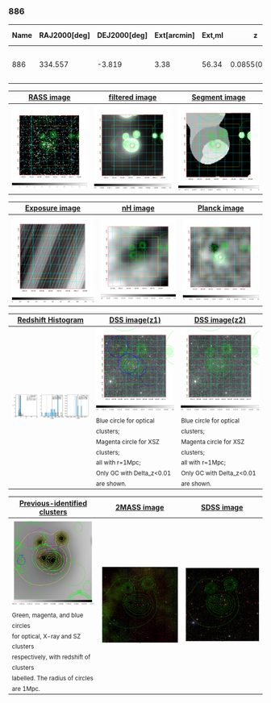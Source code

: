 <div STYLE="page-break-after: always;"></div>

### 886

|Name|RAJ2000[deg]|DEJ2000[deg] |Ext[arcmin]| Ext,ml | z | z_src| C|GC(XSZ,Delta_z<0.01)| GC(OPT,Delta_z<0.01)|GC| R_sig[arcmin] | R500[arcmin] | R500[Mpc]| CRsig[c/s] | CR500[c/s] |L500[1E44 erg/s]|F500[1E-12 erg/s/cm^2]| M500[1E14 Msun]|Tx[keV]|Cnt_sig|Beta|Rc[arcmin]|Comment|Alias|
|---|---|---|---|---|---|------|---|--------|---------|----------|---|---|---|---|---|---|---|---|---|---|---|---|---|---|
|886| 334.557| -3.819| 3.38| 56.34| 0.0855(0.008)| z1, z_xsz| B| MCXC| N| C, F20, MCXC, N, W| 25.688| 10.854| 1.044| 0.576(0.084)| 0.525(0.076)| 1.720(0.158)| 9.465(0.871)| 3.51(0.16)| 4.78(0.14)| 194.7| 0.527(-0.018+0.030)| 3.954(-0.437+0.636)| -| k416|

|[RASS image](../image/886/886_img.pdf)|[filtered image](../image/886/886_fil.pdf)|[Segment image](../image/886/886_seg.pdf)|
|-------------------|--------------------|-------------------|
| <img src="../image/886/886_img.png" width="300">  | <img src="../image/886/886_fil.png" width="300">   | <img src="../image/886/886_seg.png" width="300">  |

|[Exposure image](../image/886/886_mex.pdf)| [nH image](../image/886/886_nh.pdf)| [Planck image](../image/886/886_p.pdf)|
|-------------------|--------------------|-------------------|
|<img src="../image/886/886_mex.png" width="300">   | <img src="../image/886/886_nh.png" width="300">    | <img src="../image/886/886_p.png" width="300"> |

|[Redshift Histogram](../image/886/886_zg.pdf) | [DSS image(z1)](../image/886/886_dss_z1.pdf)      |  [DSS image(z2)](../image/886/886_dss_z2.pdf)    |
|-------------------|--------------------|-------------------|
|<img src="../image/886/886_zg.png" width="300"> |<img src="../image/886/886_dss_z1.png" width="300"> <sub><br>Blue circle for optical clusters; <br>Magenta circle for XSZ clusters; <br>all with r=1Mpc; <br>Only GC with Delta_z<0.01 are shown. </sub>| <img src="../image/886/886_dss_z2.png" width="300"><sub><br>Blue circle for optical clusters; <br>Magenta circle for XSZ clusters; <br>all with r=1Mpc; <br>Only GC with Delta_z<0.01 are shown. </sub> |

|[Previous-identified clusters](../image/886/886_gc.pdf) | [2MASS image](../image/886/886_2mass.pdf)      |[SDSS image](../image/886/886_sdss.pdf)   |
|-------------------|-------------------|-------------------|
|<img src=../image/886/886_gc.png width="300"> <br><sub>Green, magenta, and blue circles <br>for optical, X-ray and SZ clusters <br>respectively, with redshift of clusters <br>labelled. The radius of circles <br>are 1Mpc.</sub>|<img src="../image/886/886_2mass.png" width="300">  | <img src="../image/886/886_sdss.png" width="300">  |




